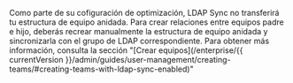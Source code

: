 Como parte de su cofiguración de optimización, LDAP Sync no transferirá tu estructura de equipo anidada. Para crear relaciones entre equipos padre e hijo, deberás recrear manualmente la estructura de equipo anidada y sincronizarla con el grupo de LDAP correspondiente. Para obtener más información, consulta la sección "[Crear equipos](/enterprise/{{ currentVersion }}/admin/guides/user-management/creating-teams/#creating-teams-with-ldap-sync-enabled)"
